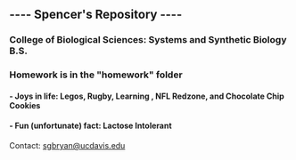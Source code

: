 ## ---- Spencer's Repository ----  

### College of Biological Sciences: Systems and Synthetic Biology B.S.

### Homework is in the "homework" folder 

#### - Joys in life: Legos, Rugby, Learning , NFL Redzone, and Chocolate Chip Cookies
#### - Fun (unfortunate) fact: Lactose Intolerant
 Contact: sgbryan@ucdavis.edu   
 


